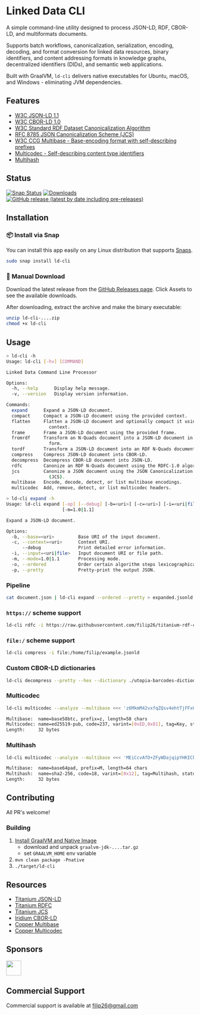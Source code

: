 # Linked Data CLI

A simple command-line utility designed to process JSON-LD, RDF, CBOR-LD, and multiformats documents. 
    
Supports batch workflows, canonicalization, serialization, encoding, decoding, and format conversion for linked data resources, binary identifiers, and content addressing formats in knowledge graphs, decentralized identifiers (DIDs), and semantic web applications.

Built with GraalVM, `ld-cli` delivers native executables for Ubuntu, macOS, and Windows - eliminating JVM dependencies.

## Features

* [W3C JSON-LD 1.1](https://www.w3.org/TR/json-ld/) 
* [W3C CBOR-LD 1.0](https://json-ld.github.io/cbor-ld-spec/)
* [W3C Standard RDF Dataset Canonicalization Algorithm](https://www.w3.org/TR/rdf-canon/)
* [RFC 8785 JSON Canonicalization Scheme (JCS)](https://www.rfc-editor.org/rfc/rfc8785)
* [W3C CCG Multibase - Base-encoding format with self-describing prefixes](https://github.com/w3c-ccg/multibase)
* [Multicodec - Self-describing content type identifiers](https://github.com/multiformats/multicodec)
* [Multihash](https://github.com/multiformats/multihash)

## Status

[![Snap Status](https://snapcraft.io/ld-cli/badge.svg)](https://snapcraft.io/ld-cli)
[![Downloads](https://img.shields.io/github/downloads/filip26/ld-cli/total)](https://github.com/filip26/ld-cli/releases)
[![GitHub release (latest by date including pre-releases)](https://img.shields.io/github/v/release/filip26/ld-cli?include_prereleases)](https://github.com/filip26/ld-cli/releases)

## Installation

### 📦 Install via Snap

You can install this app easily on any Linux distribution that supports [Snaps](https://snapcraft.io/docs).

```bash
sudo snap install ld-cli
```

### 📁 Manual Download

Download the latest release from the [GitHub Releases page](https://github.com/filip26/ld-cli/releases/). Click Assets to see the available downloads.

After downloading, extract the archive and make the binary executable:

```bash
unzip ld-cli-....zip
chmod +x ld-cli
```

## Usage

```bash
> ld-cli -h
Usage: ld-cli [-hv] [COMMAND]

Linked Data Command Line Processor

Options:
  -h, --help      Display help message.
  -v, --version   Display version information.

Commands:
  expand      Expand a JSON-LD document.
  compact     Compact a JSON-LD document using the provided context.
  flatten     Flatten a JSON-LD document and optionally compact it using a
                context.
  frame       Frame a JSON-LD document using the provided frame.
  fromrdf     Transform an N-Quads document into a JSON-LD document in expanded
                form.
  tordf       Transform a JSON-LD document into an RDF N-Quads document.
  compress    Compress JSON-LD document into CBOR-LD.
  decompress  Decompress CBOR-LD document into JSON-LD.
  rdfc        Canonize an RDF N-Quads document using the RDFC-1.0 algorithm.
  jcs         Canonize a JSON document using the JSON Canonicalization Scheme
                (JCS).
  multibase   Encode, decode, detect, or list multibase encodings.
  multicodec  Add, remove, detect, or list multicodec headers.

> ld-cli expand -h
Usage: ld-cli expand [-op] [--debug] [-b=<uri>] [-c=<uri>] [-i=<uri|file>]
                     [-m=1.0|1.1]

Expand a JSON-LD document.

Options:
  -b, --base=<uri>         Base URI of the input document.
  -c, --context=<uri>      Context URI.
      --debug              Print detailed error information.
  -i, --input=<uri|file>   Input document URI or file path.
  -m, --mode=1.0|1.1       Processing mode.
  -o, --ordered            Order certain algorithm steps lexicographically.
  -p, --pretty             Pretty-print the output JSON.

```

### Pipeline
```bash
cat document.json | ld-cli expand --ordered --pretty > expanded.jsonld
```

### `https://` scheme support

```bash
ld-cli rdfc -i https://raw.githubusercontent.com/filip26/titanium-rdf-canon/refs/heads/main/src/test/resources/com/apicatalog/rdf/canon/rdfc10/test022-in.nq 
```

### `file:/` scheme support

```bash
ld-cli compress -i file:/home/filip/example.jsonld
```

### Custom CBOR-LD dictionaries
```bash
ld-cli decompress --pretty --hex --dictionary ./utopia-barcodes-dictionary-example.json <<< 'd90664a60183198000198001198002189d82187618a418b8a3189c18a618ce18b218d01ae592208118baa2189c18a018a8447582002018be18aa18c0a5189c186c18d60418e018e618e258417ab7c2e56b49e2cce62184ce26818e15a8b173164401b5d3bb93ffd6d2b5eb8f6ac0971502ae3dd49d17ec66528164034c912685b8111bc04cdc9ec13dbadd91cc18e418ac'
```

### Multicodec
```bash
ld-cli multicodec --analyze --multibase <<< 'z6MkmM42vxfqZQsv4ehtTjFFxQ4sQKS2w6WR7emozFAn5cxu'
```
```bash
Multibase:  name=base58btc, prefix=z, length=58 chars
Multicodec: name=ed25519-pub, code=237, varint=[0xED,0x01], tag=Key, status=Draft
Length:     32 bytes
```

### Multihash
```bash
ld-cli multicodec --analyze --multibase <<< 'MEiCcvAfD+ZFyWDajqipYHKICkZiqQgudmbwOEx2fPiy+Rw=='
```
```bash
Multibase:  name=base64pad, prefix=M, length=64 chars
Multihash:  name=sha2-256, code=18, varint=[0x12], tag=Multihash, status=Permanent
Length:     32 bytes
```

## Contributing

All PR's welcome!

### Building

1. [Install GraalVM and Native Image](https://www.graalvm.org/latest/docs/)
   - download and unpack ```graalvm-jdk-....tar.gz```
   - set ```GRAALVM_HOME``` env variable
3. ```mvn clean package -Pnative```
4. ```./target/ld-cli```


## Resources

* [Titanium JSON-LD](https://github.com/filip26/titanium-json-ld)
* [Titanium RDFC](https://github.com/filip26/titanium-rfc-canon)
* [Titanium JCS](https://github.com/filip26/titanium-jcs)
* [Iridium CBOR-LD](https://github.com/filip26/iridium-cbor-ld)
* [Copper Multibase](https://github.com/filip26/copper-multibase)
* [Copper Multicodec](https://github.com/filip26/copper-multicodec)

## Sponsors

<a href="https://github.com/thadguidry">
  <img src="https://avatars.githubusercontent.com/u/986438?v=4" width="40" />
</a> 

## Commercial Support
Commercial support is available at filip26@gmail.com
